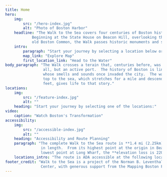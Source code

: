 ```yaml
---
title: Home
hero:
    img:
        src: "/hero-index.jpg"
        alt: "Photo of Boston Harbor"
    headline: "The Walk to the Sea covers four centuries of Boston history.
            Beginning at the State House on Beacon Hill, overlooking the
            old Boston Common, the Walk passes historic monuments and skyscrapers."
    intro:
        paragraph: "Start your journey by selecting a location below or using the map button:"
        map_link: "Explore Map"
        first_location_link: "Head to the Water"
body_paragraph: "The Walk crosses a terain that, centuries before, was not land at
                 all, but an active port.  The history of Boston is linked to the Sea,
                 whose smells and sounds once invaded the city.  The walk from the
                 top to the sea, which stretches for a mile and descends a hundred
                 feet, gives life to that story."
locations:
    img:
        src: "/feature-index.jpg"
        alt: ""
    heading: "Start your journey by selecting one of the locations:"
video:
    caption: "Watch Boston's Transformation"
accessibility:
    img:
        src: "/accessible-index.jpg"
        alt: ""
    heading: "Accessibility and Route Planning"
    paragraph: "The complete Walk to the Sea route is **1.4 mi (2.25km)**
                in length.  From its highest point at the origin in Beacon Hill to the
                lowest point at Long Wharf, the **elevation loss is 220ft (67 m)**."
    locations_intro: "The route is ADA accessible at the following locations:"
footer_credit: "Walk to the Sea is a project of the Norman B. Leventhal Map and Education
                Center, with generous support from the Mapping Boston Foundation."
---
```

